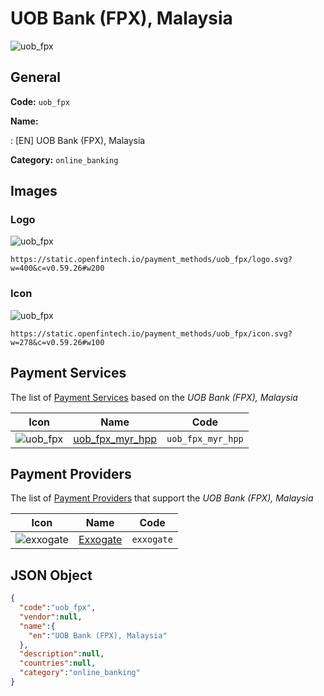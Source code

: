 
# UOB Bank (FPX), Malaysia 
![uob_fpx](https://static.openfintech.io/payment_methods/uob_fpx/logo.svg?w=400&c=v0.59.26#w200)  

## General 
**Code:** `uob_fpx` 
 
**Name:** 
 
:	[EN] UOB Bank (FPX), Malaysia 
 
**Category:** `online_banking` 
 

## Images 

### Logo 
![uob_fpx](https://static.openfintech.io/payment_methods/uob_fpx/logo.svg?w=400&c=v0.59.26#w200)  

```
https://static.openfintech.io/payment_methods/uob_fpx/logo.svg?w=400&c=v0.59.26#w200
```  

### Icon 
![uob_fpx](https://static.openfintech.io/payment_methods/uob_fpx/icon.svg?w=278&c=v0.59.26#w100)  

```
https://static.openfintech.io/payment_methods/uob_fpx/icon.svg?w=278&c=v0.59.26#w100
```  

## Payment Services 
 
The list of [Payment Services](/payment-services/) based on the _UOB Bank (FPX), Malaysia_ 

|Icon|Name|Code| 
|:---:|:---:|:---:| 
|![uob_fpx](https://static.openfintech.io/payment_methods/uob_fpx/icon.svg?w=278&c=v0.59.26#w100) |[uob_fpx_myr_hpp](/payment-services/uob_fpx_myr_hpp/)|`uob_fpx_myr_hpp`| 
 

## Payment Providers 
 
The list of [Payment Providers](/payment-providers/) that support the _UOB Bank (FPX), Malaysia_ 

|Icon|Name|Code| 
|:---:|:---:|:---:| 
|![exxogate](https://static.openfintech.io/payment_providers/exxogate/icon.svg?w=278&c=v0.59.26#w100) |[Exxogate](/payment-providers/exxogate/)|`exxogate`| 
 

## JSON Object 

```json
{
  "code":"uob_fpx",
  "vendor":null,
  "name":{
    "en":"UOB Bank (FPX), Malaysia"
  },
  "description":null,
  "countries":null,
  "category":"online_banking"
}
```  
